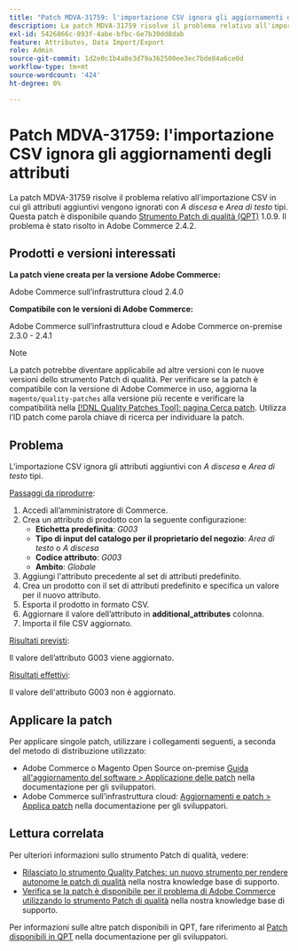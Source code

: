 ```yaml
---
title: "Patch MDVA-31759: l'importazione CSV ignora gli aggiornamenti degli attributi"
description: La patch MDVA-31759 risolve il problema relativo all'importazione del file CSV, in cui gli attributi aggiuntivi vengono ignorati con i tipi *A discesa* e *Area testo*. Questa patch è disponibile quando è installato [Quality Patches Tool (QPT)](/help/announcements/adobe-commerce-announcements/magento-quality-patches-released-new-tool-to-self-serve-quality-patches.md) 1.0.9. Il problema è stato risolto in Adobe Commerce 2.4.2.
exl-id: 5426866c-893f-4abe-bfbc-6e7b30dd8dab
feature: Attributes, Data Import/Export
role: Admin
source-git-commit: 1d2e0c1b4a8e3d79a362500ee3ec7bde84a6ce0d
workflow-type: tm+mt
source-wordcount: '424'
ht-degree: 0%

---
```


# Patch MDVA-31759: l&#39;importazione CSV ignora gli aggiornamenti degli attributi

La patch MDVA-31759 risolve il problema relativo all&#39;importazione CSV in cui gli attributi aggiuntivi vengono ignorati con *A discesa* e *Area di testo* tipi. Questa patch è disponibile quando [Strumento Patch di qualità (QPT)](/help/announcements/adobe-commerce-announcements/magento-quality-patches-released-new-tool-to-self-serve-quality-patches.md) 1.0.9. Il problema è stato risolto in Adobe Commerce 2.4.2.

## Prodotti e versioni interessati

**La patch viene creata per la versione Adobe Commerce:**

Adobe Commerce sull’infrastruttura cloud 2.4.0

**Compatibile con le versioni di Adobe Commerce:**

Adobe Commerce sull’infrastruttura cloud e Adobe Commerce on-premise 2.3.0 - 2.4.1

>[!NOTE]
>
>La patch potrebbe diventare applicabile ad altre versioni con le nuove versioni dello strumento Patch di qualità. Per verificare se la patch è compatibile con la versione di Adobe Commerce in uso, aggiorna la `magento/quality-patches` alla versione più recente e verificare la compatibilità nella [[!DNL Quality Patches Tool]: pagina Cerca patch](https://devdocs.magento.com/quality-patches/tool.html#patch-grid). Utilizza l’ID patch come parola chiave di ricerca per individuare la patch.

## Problema

L’importazione CSV ignora gli attributi aggiuntivi con *A discesa* e *Area di testo* tipi.

<u>Passaggi da riprodurre</u>:

1. Accedi all’amministratore di Commerce.
1. Crea un attributo di prodotto con la seguente configurazione:
   * **Etichetta predefinita**: *G003*
   * **Tipo di input del catalogo per il proprietario del negozio**: *Area di testo* o *A discesa*
   * **Codice attributo**: *G003*
   * **Ambito**: *Globale*
1. Aggiungi l&#39;attributo precedente al set di attributi predefinito.
1. Crea un prodotto con il set di attributi predefinito e specifica un valore per il nuovo attributo.
1. Esporta il prodotto in formato CSV.
1. Aggiornare il valore dell’attributo in **additional\_attributes** colonna.
1. Importa il file CSV aggiornato.

<u>Risultati previsti</u>:

Il valore dell’attributo G003 viene aggiornato.

<u>Risultati effettivi</u>:

Il valore dell&#39;attributo G003 non è aggiornato.

## Applicare la patch

Per applicare singole patch, utilizzare i collegamenti seguenti, a seconda del metodo di distribuzione utilizzato:

* Adobe Commerce o Magento Open Source on-premise [Guida all&#39;aggiornamento del software > Applicazione delle patch](https://devdocs.magento.com/guides/v2.4/comp-mgr/patching/mqp.html) nella documentazione per gli sviluppatori.
* Adobe Commerce sull’infrastruttura cloud: [Aggiornamenti e patch > Applica patch](https://devdocs.magento.com/cloud/project/project-patch.html) nella documentazione per gli sviluppatori.

## Lettura correlata

Per ulteriori informazioni sullo strumento Patch di qualità, vedere:

* [Rilasciato lo strumento Quality Patches: un nuovo strumento per rendere autonome le patch di qualità](/help/announcements/adobe-commerce-announcements/magento-quality-patches-released-new-tool-to-self-serve-quality-patches.md) nella nostra knowledge base di supporto.
* [Verifica se la patch è disponibile per il problema di Adobe Commerce utilizzando lo strumento Patch di qualità](/help/support-tools/patches-available-in-qpt-tool/check-patch-for-magento-issue-with-magento-quality-patches.md) nella nostra knowledge base di supporto.

Per informazioni sulle altre patch disponibili in QPT, fare riferimento al [Patch disponibili in QPT](https://devdocs.magento.com/quality-patches/tool.html#patch-grid) nella documentazione per gli sviluppatori.

